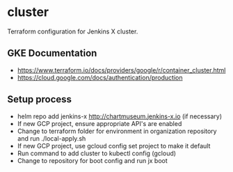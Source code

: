 # cluster
Terraform configuration for Jenkins X cluster.

## GKE Documentation
* https://www.terraform.io/docs/providers/google/r/container_cluster.html
* https://cloud.google.com/docs/authentication/production

## Setup process
* helm repo add jenkins-x http://chartmuseum.jenkins-x.io (if necessary)
* If new GCP project, ensure appropriate API's are enabled
* Change to terraform folder for environment in organization repository and run ./local-apply.sh
* If new GCP project, use gcloud config set project to make it default
* Run command to add cluster to kubectl config (gcloud)
* Change to repository for boot config and run jx boot
